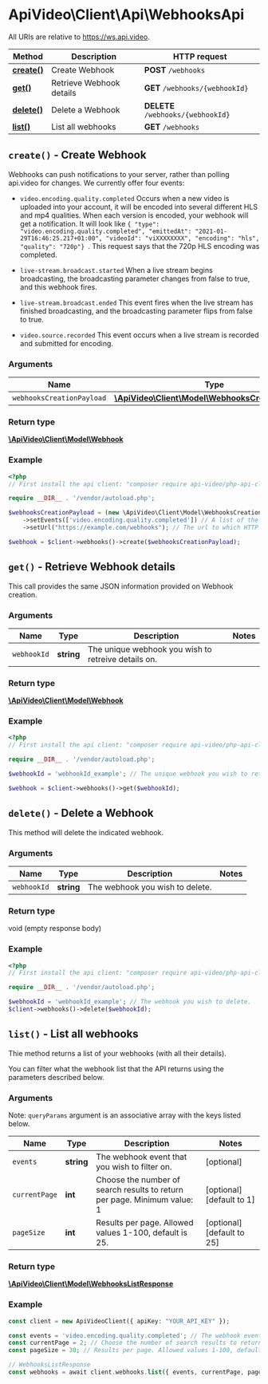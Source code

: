 # ApiVideo\Client\Api\WebhooksApi

All URIs are relative to https://ws.api.video.

Method | Description | HTTP request
------------- | ------------- | -------------
[**create()**](WebhooksApi.md#create) | Create Webhook | **POST** `/webhooks`
[**get()**](WebhooksApi.md#get) | Retrieve Webhook details | **GET** `/webhooks/{webhookId}`
[**delete()**](WebhooksApi.md#delete) | Delete a Webhook | **DELETE** `/webhooks/{webhookId}`
[**list()**](WebhooksApi.md#list) | List all webhooks | **GET** `/webhooks`


## **`create()` - Create Webhook**



Webhooks can push notifications to your server, rather than polling api.video for changes. We currently offer four events: 

* ```video.encoding.quality.completed``` Occurs when a new video is uploaded into your account, it will be encoded into several different HLS and mp4 qualities. When each version is encoded, your webhook will get a notification.  It will look like ```{ "type": "video.encoding.quality.completed", "emittedAt": "2021-01-29T16:46:25.217+01:00", "videoId": "viXXXXXXXX", "encoding": "hls", "quality": "720p"} ```. This request says that the 720p HLS encoding was completed.

* ```live-stream.broadcast.started```  When a live stream begins broadcasting, the broadcasting parameter changes from false to true, and this webhook fires.

* ```live-stream.broadcast.ended```  This event fires when the live stream has finished broadcasting, and the broadcasting parameter flips from false to true.

* ```video.source.recorded```  This event occurs when a live stream is recorded and submitted for encoding.

### Arguments



Name | Type | Description | Notes
------------- | ------------- | ------------- | -------------
 `webhooksCreationPayload` | [**\ApiVideo\Client\Model\WebhooksCreationPayload**](../Model/WebhooksCreationPayload.md)|  |




### Return type

[**\ApiVideo\Client\Model\Webhook**](../Model/Webhook.md)

### Example

```php
<?php
// First install the api client: "composer require api-video/php-api-client"

require __DIR__ . '/vendor/autoload.php';

$webhooksCreationPayload = (new \ApiVideo\Client\Model\WebhooksCreationPayload())
    ->setEvents(['video.encoding.quality.completed']) // A list of the webhooks that you are subscribing to. There are Currently four webhook options: * ```video.encoding.quality.completed```  Occurs when a new video is uploaded into your account, it will be encoded into several different HLS and mp4 qualities. When each version is encoded, your webhook will get a notification.  It will look like ```{ "type": "video.encoding.quality.completed", "emittedAt": "2021-01-29T16:46:25.217+01:00", "videoId": "viXXXXXXXX", "encoding": "hls", "quality": "720p"} ```. This request says that the 720p HLS encoding was completed. * ```live-stream.broadcast.started```  When a lives tream begins broadcasting, the broadcasting parameter changes from false to true, and this webhook fires. * ```live-stream.broadcast.ended```  This event fires when the live stream has finished broadcasting, and the broadcasting parameter flips from false to true. * ```video.source.recorded```  Occurs when a live stream is recorded and submitted for encoding.)
    ->setUrl("https://example.com/webhooks"); // The url to which HTTP notifications are sent. It could be any http or https URL.)

$webhook = $client->webhooks()->create($webhooksCreationPayload); 
```




## **`get()` - Retrieve Webhook details**



This call provides the same JSON information provided on Webhook creation.

### Arguments



Name | Type | Description | Notes
------------- | ------------- | ------------- | -------------
 `webhookId` | **string**| The unique webhook you wish to retreive details on. |




### Return type

[**\ApiVideo\Client\Model\Webhook**](../Model/Webhook.md)

### Example

```php
<?php
// First install the api client: "composer require api-video/php-api-client"

require __DIR__ . '/vendor/autoload.php';

$webhookId = 'webhookId_example'; // The unique webhook you wish to retreive details on.

$webhook = $client->webhooks()->get($webhookId);  
```




## **`delete()` - Delete a Webhook**



This method will delete the indicated webhook.

### Arguments



Name | Type | Description | Notes
------------- | ------------- | ------------- | -------------
 `webhookId` | **string**| The webhook you wish to delete. |




### Return type

void (empty response body)

### Example

```php
<?php
// First install the api client: "composer require api-video/php-api-client"

require __DIR__ . '/vendor/autoload.php';

$webhookId = 'webhookId_example'; // The webhook you wish to delete.
$client->webhooks()->delete($webhookId);  
```




## **`list()` - List all webhooks**



Thie method returns a list of your webhooks (with all their details). 

You can filter what the webhook list that the API returns using the parameters described below.

### Arguments





Note: `queryParams` argument is an associative array with the keys listed below.

Name | Type | Description | Notes
------------- | ------------- | ------------- | ------------- 
 `events` | **string**| The webhook event that you wish to filter on. | [optional]
 `currentPage` | **int**| Choose the number of search results to return per page. Minimum value: 1 | [optional] [default to 1]
 `pageSize` | **int**| Results per page. Allowed values 1-100, default is 25. | [optional] [default to 25]






### Return type

[**\ApiVideo\Client\Model\WebhooksListResponse**](../Model/WebhooksListResponse.md)

### Example

```php
const client = new ApiVideoClient({ apiKey: "YOUR_API_KEY" });

const events = 'video.encoding.quality.completed'; // The webhook event that you wish to filter on.
const currentPage = 2; // Choose the number of search results to return per page. Minimum value: 1
const pageSize = 30; // Results per page. Allowed values 1-100, default is 25.

// WebhooksListResponse
const webhooks = await client.webhooks.list({ events, currentPage, pageSize }); 
```



